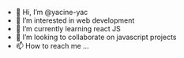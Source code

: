 - 👋 Hi, I’m @yacine-yac
- 👀 I’m interested in web development 
- 🌱 I’m currently learning react JS
- 💞️ I’m looking to collaborate on javascript projects 
- 📫 How to reach me ...

<!---
yacine-yac/yacine-yac is a ✨ special ✨ repository because its `README.md` (this file) appears on your GitHub profile.
You can click the Preview link to take a look at your changes.
--->
